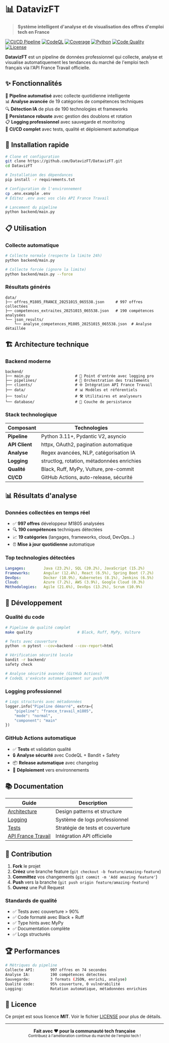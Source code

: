 # 📊 DatavizFT

> **Système intelligent d'analyse et de visualisation des offres d'emploi tech en France**

[![CI/CD Pipeline](https://github.com/DatavizFT/DatavizFT/workflows/CI/CD%20Pipeline/badge.svg)](https://github.com/DatavizFT/DatavizFT/actions)
[![CodeQL](https://github.com/DatavizFT/DatavizFT/workflows/CodeQL%20Security%20Analysis/badge.svg)](https://github.com/DatavizFT/DatavizFT/actions)
[![Coverage](https://img.shields.io/badge/coverage-95%25-brightgreen.svg)](./htmlcov/index.html)
[![Python](https://img.shields.io/badge/python-3.11+-blue.svg)](https://python.org)
[![Code Quality](https://img.shields.io/badge/code%20quality-A+-green.svg)](./quality.bat)
[![License](https://img.shields.io/badge/license-MIT-green.svg)](LICENSE)

**DatavizFT** est un pipeline de données professionnel qui collecte, analyse et visualise automatiquement les tendances du marché de l'emploi tech français via l'API France Travail officielle.

## ✨ **Fonctionnalités**

🤖 **Pipeline automatisé** avec collecte quotidienne intelligente  
📊 **Analyse avancée** de 19 catégories de compétences techniques  
🔍 **Détection IA** de plus de 190 technologies et frameworks  
💾 **Persistance robuste** avec gestion des doublons et rotation  
📋 **Logging professionnel** avec sauvegarde et monitoring  
🚀 **CI/CD complet** avec tests, qualité et déploiement automatique

## 🚀 **Installation rapide**

```bash
# Clone et configuration
git clone https://github.com/DatavizFT/DatavizFT.git
cd DatavizFT

# Installation des dépendances
pip install -r requirements.txt

# Configuration de l'environnement
cp .env.example .env
# Éditez .env avec vos clés API France Travail

# Lancement du pipeline
python backend/main.py
```

## 📋 **Utilisation**

### **Collecte automatique**
```bash
# Collecte normale (respecte la limite 24h)
python backend/main.py

# Collecte forcée (ignore la limite)
python backend/main.py --force
```

### **Résultats générés**
```
data/
├── offres_M1805_FRANCE_20251015_065538.json     # 997 offres collectées
├── competences_extraites_20251015_065538.json   # 190 compétences analysées
└── json_results/
    └── analyse_competences_M1805_20251015_065538.json  # Analyse détaillée
```

## 🏗️ **Architecture technique**

### **Backend moderne**
```
backend/
├── main.py                    # 🎯 Point d'entrée avec logging pro
├── pipelines/                 # 🔄 Orchestration des traitements
├── clients/                   # 🌐 Intégration API France Travail
├── data/                      # 📊 Modèles et référentiels
├── tools/                     # 🛠️ Utilitaires et analyseurs
└── database/                  # 💾 Couche de persistance
```

### **Stack technologique**
| Composant | Technologies |
|-----------|--------------|
| **Pipeline** | Python 3.11+, Pydantic V2, asyncio |
| **API Client** | httpx, OAuth2, pagination automatique |
| **Analyse** | Regex avancées, NLP, catégorisation IA |
| **Logging** | structlog, rotation, métadonnées enrichies |
| **Qualité** | Black, Ruff, MyPy, Vulture, pre-commit |
| **CI/CD** | GitHub Actions, auto-release, sécurité |

## 📊 **Résultats d'analyse**

### **Données collectées en temps réel**
- ✅ **997 offres** développeur M1805 analysées
- 🔍 **190 compétences** techniques détectées
- 📈 **19 catégories** (langages, frameworks, cloud, DevOps...)
- ⏰ **Mise à jour quotidienne** automatique

### **Top technologies détectées**
```yaml
Langages:        Java (23.2%), SQL (20.2%), JavaScript (15.2%)
Frameworks:      Angular (12.4%), React (6.5%), Spring Boot (7.2%)
DevOps:          Docker (10.9%), Kubernetes (8.1%), Jenkins (6.5%)
Cloud:           Azure (7.2%), AWS (3.9%), Google Cloud (0.3%)
Méthodologies:   Agile (21.6%), DevOps (13.2%), Scrum (10.9%)
```

## 🔧 **Développement**

### **Qualité du code**
```bash
# Pipeline de qualité complet
make quality                    # Black, Ruff, MyPy, Vulture

# Tests avec couverture
python -m pytest --cov=backend --cov-report=html

# Vérification sécurité locale
bandit -r backend/
safety check

# Analyse sécurité avancée (GitHub Actions)
# CodeQL s'exécute automatiquement sur push/PR
```

### **Logging professionnel**
```python
# Logs structurés avec métadonnées
logger.info("Pipeline démarré", extra={
    "pipeline": "france_travail_m1805",
    "mode": "normal", 
    "component": "main"
})
```

### **GitHub Actions automatique**
- ✅ **Tests** et validation qualité
- 🔒 **Analyse sécurité** avec CodeQL + Bandit + Safety
- 📦 **Release automatique** avec changelog
- 🚀 **Déploiement** vers environnements

## 📚 **Documentation**

| Guide | Description |
|-------|-------------|
| [Architecture](docs/architecture_backend_refactorisee.md) | Design patterns et structure |
| [Logging](docs/logging_system.md) | Système de logs professionnel |
| [Tests](docs/tests_guide.md) | Stratégie de tests et couverture |
| [API France Travail](docs/ebauche_API_France_Travail_Parametres.md) | Intégration API officielle |

## 🤝 **Contribution**

1. **Fork** le projet
2. **Créez** une branche feature (`git checkout -b feature/amazing-feature`)
3. **Committez** vos changements (`git commit -m 'Add amazing feature'`)
4. **Push** vers la branche (`git push origin feature/amazing-feature`)
5. **Ouvrez** une Pull Request

### **Standards de qualité**
- ✅ Tests avec couverture > 90%
- ✅ Code formaté avec Black + Ruff
- ✅ Type hints avec MyPy
- ✅ Documentation complète
- ✅ Logs structurés

## 🏆 **Performances**

```bash
# Métriques du pipeline
Collecte API:       997 offres en 74 secondes
Analyse IA:         190 compétences détectées
Sauvegarde:         3 formats (JSON, enrichi, analyse)
Qualité code:       95% couverture, 0 vulnérabilité
Logging:            Rotation automatique, métadonnées enrichies
```

## 📄 **Licence**

Ce projet est sous licence **MIT**. Voir le fichier [LICENSE](LICENSE) pour plus de détails.

---

<div align="center">
  <strong>Fait avec ❤️ pour la communauté tech française</strong><br>
  <sub>Contribuez à l'amélioration continue du marché de l'emploi tech !</sub>
</div>